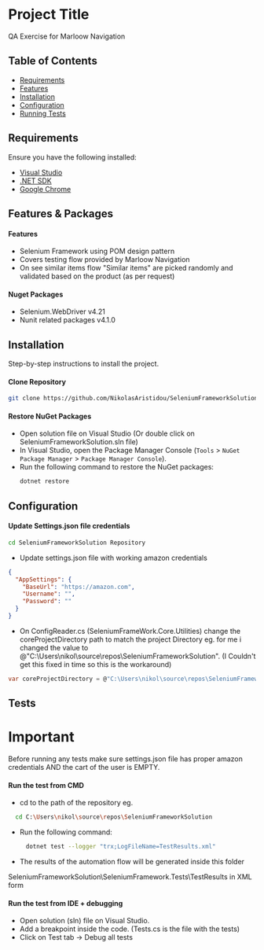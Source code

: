 # Project Title

QA Exercise for Marloow Navigation

## Table of Contents

- [Requirements](#requirements)
- [Features](#features)
- [Installation](#installation)
- [Configuration](#configuration)
- [Running Tests](#Tests)

## Requirements

Ensure you have the following installed:
- [Visual Studio](https://visualstudio.microsoft.com/downloads/)
- [.NET SDK](https://dotnet.microsoft.com/download)
- [Google Chrome](https://www.google.com/chrome/)



## Features & Packages

#### Features

- Selenium Framework using POM design pattern
- Covers testing flow provided by Marloow Navigation
- On see similar items flow "Similar items" are picked randomly and validated based on the product (as per request)

#### Nuget Packages

- Selenium.WebDriver v4.21
- Nunit related packages v4.1.0
## Installation

Step-by-step instructions to install the project.

#### Clone Repository
```bash
git clone https://github.com/NikolasAristidou/SeleniumFrameworkSolution.git
```

#### Restore NuGet Packages
   - Open solution file on Visual Studio (Or double click on SeleniumFrameworkSolution.sln file) 
   - In Visual Studio, open the Package Manager Console (`Tools` > `NuGet Package Manager` > `Package Manager Console`).
   - Run the following command to restore the NuGet packages:
     ```sh
     dotnet restore
     ```

## Configuration

#### Update Settings.json file credentials

```Bash
cd SeleniumFrameworkSolution Repository
```
- Update settings.json file with working amazon credentials
```Json
{
  "AppSettings": {
    "BaseUrl": "https://amazon.com",
    "Username": "",
    "Password": ""
  }
}
```

- On ConfigReader.cs (SeleniumFrameWork.Core.Utilities) change the coreProjectDirectory path to match the project Directory eg. for me i changed the value to @"C:\Users\nikol\source\repos\SeleniumFrameworkSolution". (I Couldn't get this fixed in time so this is the workaround)

```c#
var coreProjectDirectory = @"C:\Users\nikol\source\repos\SeleniumFrameworkSolution";
```

## Tests

# Important

Before running any tests make sure settings.json file has proper amazon credentials AND the cart of the user is EMPTY.

#### Run the test from CMD

- cd to the path of the repository eg.

```Bash
  cd C:\Users\nikol\source\repos\SeleniumFrameworkSolution
```

- Run the following command: 

```sh
     dotnet test --logger "trx;LogFileName=TestResults.xml"
```

- The results of the automation flow will be generated inside this folder 

SeleniumFrameworkSolution\SeleniumFramework.Tests\TestResults in XML form

#### Run the test from IDE + debugging

- Open solution (sln) file on Visual Studio.
- Add a breakpoint inside the code. (Tests.cs is the file with the tests)
- Click on Test tab -> Debug all tests

